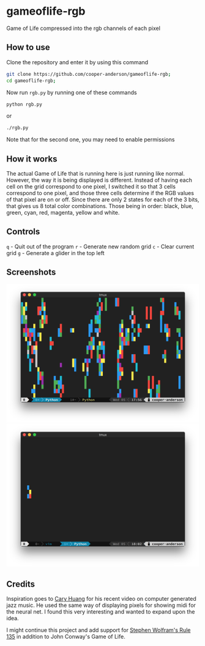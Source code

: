 # gameoflife-rgb
Game of Life compressed into the rgb channels of each pixel

## How to use
Clone the repository and enter it by using this command
```bash
git clone https://github.com/cooper-anderson/gameoflife-rgb;
cd gameoflife-rgb;
```

Now run `rgb.py` by running one of these commands
```bash
python rgb.py
```
or
```bash
./rgb.py
```

Note that for the second one, you may need to enable permissions

## How it works
The actual Game of Life that is running here is just running like normal. However, the way it is being displayed is different. Instead of having each cell on the grid correspond to one pixel, I switched it so that 3 cells correspond to one pixel, and those three cells determine if the RGB values of that pixel are on or off. Since there are only 2 states for each of the 3 bits, that gives us 8 total color combinations. Those being in order: black, blue, green, cyan, red, magenta, yellow and white.

## Controls
`q` - Quit out of the program
`r` - Generate new random grid
`c` - Clear current grid
`g` - Generate a glider in the top left

## Screenshots
![rgb](screenshots/rgb.png "RGB Demonstation")
![glider](screenshots/glider.png "Glider Frame")

## Credits
Inspiration goes to [Cary Huang](https://www.youtube.com/user/carykh) for his recent video on computer generated jazz music. He used the same way of displaying pixels for showing midi for the neural net. I found this very interesting and wanted to expand upon the idea.

I might continue this project and add support for [Stephen Wolfram's Rule 135](https://en.wikipedia.org/wiki/Rule_30) in addition to John Conway's Game of Life.

